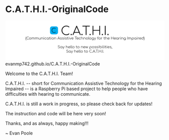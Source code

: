 # C.A.T.H.I.-OriginalCode
![cathibanner](https://raw.githubusercontent.com/evanmp742/C.A.T.H.I.-OriginalCode/master/CathiBanner.png)
evanmp742.github.io/C.A.T.H.I.-OriginalCode

Welcome to the C.A.T.H.I. Team!

C.A.T.H.I. -- short for Communication Assistive Technology for the Hearing Impaired -- is a Raspberry Pi based project to help people who have difficulties with hearing to communicate.

C.A.T.H.I. is still a work in progress, so please check back for updates!

The instruction and code will be here very soon!

Thanks, and as always, happy making!!!

~ Evan Poole
